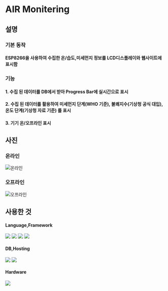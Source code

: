 # AIR Monitering

## 설명
###  기본 동작
#### ESP8266을 사용하여 수집한 온/습도,미세먼지 정보를 LCD디스플레이와 웹사이트에 표시함
### 기능
#### 1. 수집 된 데이터를 DB에서 받아 Progress Bar에 실시간으로 표시
#### 2.  수집 된 데이터를 활용하여 미세먼지 단계(WHO 기준), 불쾌지수(기상청 공식 대입), 온도 단계(기상청 자료 기준) 를 표시
#### 3. 기기 온/오프라인 표시  
## 사진
### 온라인
![온라인](https://i.postimg.cc/3NSSsdhn/20230128-112545.png)
### 오프라인
![오프라인](https://i.postimg.cc/fRXCKHVH/20230128-112558.png)

## 사용한 것
#### Language,Framework
<img src="https://img.shields.io/badge/Javascript-F7DF1E?style=flat-square&logo=javascript&logoColor=white"/> <img src="https://img.shields.io/badge/HTML-E34F26?style=flat-square&logo=html5&logoColor=white"/> <img src="https://img.shields.io/badge/C++-00599C?style=flat-square&logo=c&logoColor=white"/> <img src="https://img.shields.io/badge/Tailwind CSS-06B6D4?style=flat-square&logo=tailwindcss&logoColor=white"/>
#### DB,Hosting
<img src="https://img.shields.io/badge/Firebase-FFCA28?style=flat-square&logo=firebase&logoColor=white"/> <img src="https://img.shields.io/badge/Netlify-00C7B7?style=flat-square&logo=Netlify&logoColor=white"/>
#### Hardware
<img src="https://img.shields.io/badge/ESP8266-E7352C?style=flat-square&logo=Espressif&logoColor=white"/>
